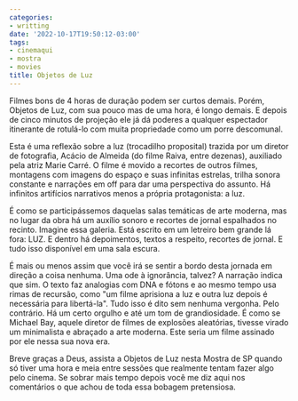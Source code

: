 ```yaml
---
categories:
- writting
date: '2022-10-17T19:50:12-03:00'
tags:
- cinemaqui
- mostra
- movies
title: Objetos de Luz
---
```


Filmes bons de 4 horas de duração podem ser curtos demais. Porém, Objetos de Luz, com sua pouco mas de uma hora, é longo demais. E depois de cinco minutos de projeção ele já dá poderes a qualquer espectador itinerante de rotulá-lo com muita propriedade como um porre descomunal.

Esta é uma reflexão sobre a luz (trocadilho proposital) trazida por um diretor de fotografia, Acácio de Almeida (do filme Raiva, entre dezenas), auxiliado pela atriz Marie Carré. O filme é movido a recortes de outros filmes, montagens com imagens do espaço e suas infinitas estrelas, trilha sonora constante e narrações em off para dar uma perspectiva do assunto. Há infinitos artifícios narrativos menos a própria protagonista: a luz.

É como se participássemos daquelas salas temáticas de arte moderna, mas no lugar da obra há um auxílio sonoro e recortes de jornal espalhados no recinto. Imagine essa galeria. Está escrito em um letreiro bem grande lá fora: LUZ. E dentro há depoimentos, textos a respeito, recortes de jornal. E tudo isso disponível em uma sala escura.

É mais ou menos assim que você irá se sentir a bordo desta jornada em direção a coisa nenhuma. Uma ode à ignorância, talvez? A narração indica que sim. O texto faz analogias com DNA e fótons e ao mesmo tempo usa rimas de recursão, como "um filme aprisiona a luz e outra luz depois é necessária para libertá-la". Tudo isso é dito sem nenhuma vergonha. Pelo contrário. Há um certo orgulho e até um tom de grandiosidade. É como se Michael Bay, aquele diretor de filmes de explosões aleatórias, tivesse virado um minimalista e abraçado a arte moderna. Este seria um filme assinado por ele nessa sua nova era.

Breve graças a Deus, assista a Objetos de Luz nesta Mostra de SP quando só tiver uma hora e meia entre sessões que realmente tentam fazer algo pelo cinema. Se sobrar mais tempo depois você me diz aqui nos comentários o que achou de toda essa bobagem pretensiosa.